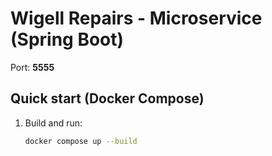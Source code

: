 # Wigell Repairs - Microservice (Spring Boot)

Port: **5555**

## Quick start (Docker Compose)
1. Build and run:
   ```bash
   docker compose up --build
